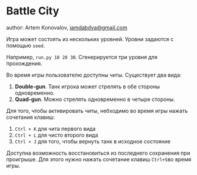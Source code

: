 # Battle City

author: Artem Konovalov, iamdabdya@gmail.com


Игра может состоять из нескольких уровней. Уровни задаются с помощью ``seed``.

Например, ``run.py 10 20 30``. Сгенерируется три уровня для прохождения.

Во время игры пользователю доступны читы. Существует два вида:
1. **Double-gun**. Танк игрока может стрелять в обе стороны одновременно.
2. **Quad-gun**. Можно стрелять одновременно в четыре стороны.

Для того, чтобы активировать читы, небходимо во время игры нажать сочетания клавиш:
1. ```Ctrl + K``` для чита первого вида
2. ```Ctrl + L``` для чисто второго вида
3. ```Ctrl + J``` для того, чтобы вернуть танк в исходное состояние


Доступна возможность восстановиться из последнего сохранения при проигрыше. Для этого нужно нажать сочетание клавиш ```Ctrl+S```во время игры.
